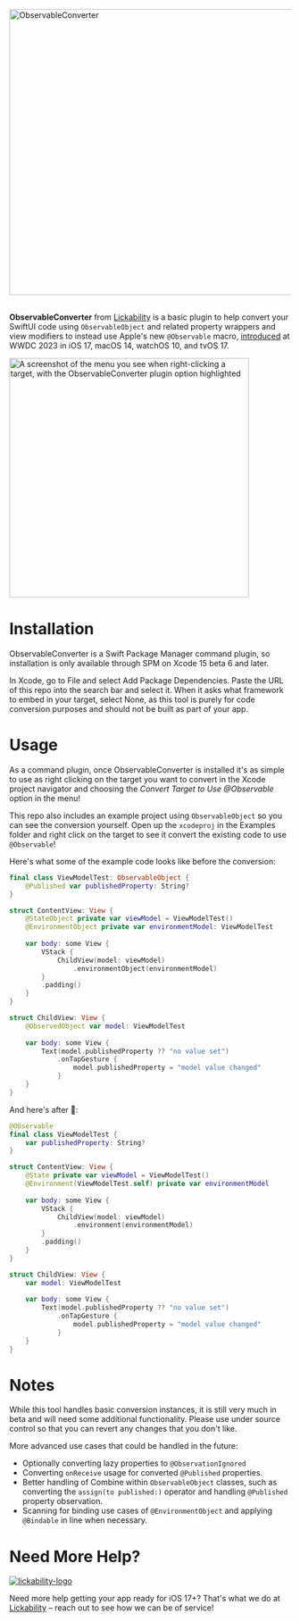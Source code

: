 <img width="512" alt="ObservableConverter" src="https://github.com/Lickability/ObservableConverter/assets/25009/ac0d3112-1d01-47df-a561-6c1dbec1c771">
<br /><br />

**ObservableConverter** from [Lickability](https://lickability.com) is a basic plugin to help convert your SwiftUI code using `ObservableObject` and related property wrappers and view modifiers to instead use Apple's new `@Observable` macro, [introduced](https://developer.apple.com/wwdc23/10149) at WWDC 2023 in iOS 17, macOS 14, watchOS 10, and tvOS 17.

<img width="429" alt="A screenshot of the menu you see when right-clicking a target, with the ObservableConverter plugin option highlighted" src="https://github.com/Lickability/ObservableConverter/assets/25009/3bf5ee31-3d6b-4313-a988-d176c4fa31cb">


# Installation

ObservableConverter is a Swift Package Manager command plugin, so installation is only available through SPM on Xcode 15 beta 6 and later. 

In Xcode, go to File and select Add Package Dependencies. Paste the URL of this repo into the search bar and select it. When it asks what framework to embed in your target, select None, as this tool is purely for code conversion purposes and should not be built as part of your app.

# Usage

As a command plugin, once ObservableConverter is installed it's as simple to use as right clicking on the target you want to convert in the Xcode project navigator and choosing the _Convert Target to Use @Observable_ option in the menu!

This repo also includes an example project using `ObservableObject` so you can see the conversion yourself. Open up the `xcodeproj` in the Examples folder and right click on the target to see it convert the existing code to use `@Observable`!

Here's what some of the example code looks like before the conversion:
```swift
final class ViewModelTest: ObservableObject {
    @Published var publishedProperty: String?
}

struct ContentView: View {
    @StateObject private var viewModel = ViewModelTest()
    @EnvironmentObject private var environmentModel: ViewModelTest
    
    var body: some View {
        VStack {
            ChildView(model: viewModel)
                .environmentObject(environmentModel)
        }
        .padding()
    }
}

struct ChildView: View {
    @ObservedObject var model: ViewModelTest
    
    var body: some View {
        Text(model.publishedProperty ?? "no value set")
            .onTapGesture {
                model.publishedProperty = "model value changed"
            }
    }
}
```

And here's after 🎉:
```swift
@Observable
final class ViewModelTest {
    var publishedProperty: String?
}

struct ContentView: View {
    @State private var viewModel = ViewModelTest()
    @Environment(ViewModelTest.self) private var environmentModel 
    
    var body: some View {
        VStack {
            ChildView(model: viewModel)
                .environment(environmentModel)
        }
        .padding()
    }
}

struct ChildView: View {
    var model: ViewModelTest
    
    var body: some View {
        Text(model.publishedProperty ?? "no value set")
            .onTapGesture {
                model.publishedProperty = "model value changed"
            }
    }
}
```

# Notes

While this tool handles basic conversion instances, it is still very much in beta and will need some additional functionality. Please use under source control so that you can revert any changes that you don't like.

More advanced use cases that could be handled in the future:
* Optionally converting lazy properties to `@ObservationIgnored`
* Converting `onReceive` usage for converted `@Published` properties.
* Better handling of Combine within `ObservableObject` classes, such as converting the `assign(to published:)` operator and handling `@Published` property observation.
* Scanning for binding use cases of `@EnvironmentObject` and applying `@Bindable` in line when necessary.
  
# Need More Help?

[![lickability-logo](https://github.com/Lickability/ObservableConverter/assets/25009/ea5ec8fa-0f0e-4409-9c33-8bcd20425a53)](https://lickability.com)

Need more help getting your app ready for iOS 17+? That's what we do at [Lickability](https://lickability.com) – reach out to see how we can be of service!
